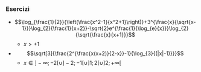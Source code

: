 ### Esercizi
- $$\log_{\frac{1}{2}}{\left(\frac{x^2-1}{x^2+1}\right)}+3^{\frac{x}{\sqrt{x-1}}}\log_{2}{\frac{1}{x+2}}-\sqrt{2}e^{\frac{1}{\log_{e}{x}}}\log_{2}{\sqrt{\frac{x}{x+1}}}$$
	- $x>+1$
- $$\sqrt[3]{\frac{2^{\frac{x(x+2)}{2-x}}-1}{\log_{3}{(|x|-1)}}}$$
	- $x\in ]-\infty;-2[\cup]-2;-1[\cup]1;2[\cup]2;+\infty[$
